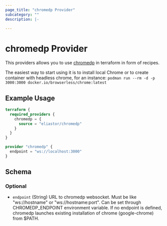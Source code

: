 ```yaml
---
page_title: "chromedp Provider"
subcategory: ""
description: |-
  
---
```


# chromedp Provider

This providers allows you to use [chromedp](https://github.com/chromedp/chromedp) in terraform in form of recipes.

The easiest way to start using it is to install local Chrome or to create container with headless chrome, 
for an instance: `podman run --rm -d -p 3000:3000 docker.io/browserless/chrome:latest`

## Example Usage

```terraform
terraform {
  required_providers {
    chromedp = {
      source = "eliastor/chromedp"
    }
  }
}

provider "chromedp" {
  endpoint = "ws://localhost:3000"
}
```

<!-- schema generated by tfplugindocs -->
## Schema

### Optional

- `endpoint` (String) URL to chromedp websocket. Must be like "ws://hostname" or "ws://hostname:port".
Can be set through CHROMEDP_ENDPOINT environment variable.
If no endpoint is defined, chromedp launches existing installation of chrome (google-chrome) from $PATH.

